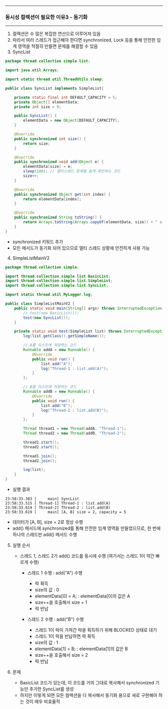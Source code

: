 -----
### 동시성 컬렉션이 필요한 이유3 - 동기화
-----
1. 컬렉션은 수 많은 복잡한 연산으로 이루어져 있음
2. 따라서 여러 스레드가 접근해야 한다면 synchronized, Lock 등을 통해 안전한 임계 영역을 적절히 만들면 문제를 해결할 수 있음
3. SyncList
```java
package thread.collection.simple.list;

import java.util.Arrays;

import static thread.util.ThreadUtils.sleep;

public class SyncList implements SimpleList{

    private static final int DEFAULT_CAPACITY = 5;
    private Object[] elementData;
    private int size = 0;

    public SyncList() {
        elementData = new Object[DEFAULT_CAPACITY];
    }

    @Override
    public synchronized int size() {
        return size;
    }

    @Override
    public synchronized void add(Object e) {
        elementData[size] = e;
        sleep(100); // 멀티스레드 문제를 쉽게 확인하는 코드
        size++;
    }

    @Override
    public synchronized Object get(int index) {
        return elementData[index];
    }

    @Override
    public synchronized String toString() {
        return Arrays.toString(Arrays.copyOf(elementData, size)) + " size = " + size + ", capacity = " + elementData.length;
    }
}
```
  - synchronized 키워드 추가
  - 모든 메서드가 동기화 되어 있으므로 멀티 스레드 상황에 안전하게 사용 가능

4. SimpleListMainV2
```java
package thread.collection.simple;

import thread.collection.simple.list.BasicList;
import thread.collection.simple.list.SimpleList;
import thread.collection.simple.list.SyncList;

import static thread.util.MyLogger.log;

public class SimpleListMainV2 {
    public static void main(String[] args) throws InterruptedException {
        // test(new BasicList());
        test(new SyncList());
    }

    private static void test(SimpleList list) throws InterruptedException {
        log(list.getClass().getSimpleName());

        // A를 리스트에 저장하는 코드
        Runnable addA = new Runnable() {
            @Override
            public void run() {
                list.add("A");
                log("Thread-1 : list.add(A)");
            }
        };

        // B를 리스트에 저장하는 코드
        Runnable addB = new Runnable() {
            @Override
            public void run() {
                list.add("B");
                log("Thread-2 : list.add(B)");
            }
        };

        Thread thread1 = new Thread(addA, "Thread-1");
        Thread thread2 = new Thread(addB, "Thread-2");

        thread1.start();
        thread2.start();

        thread1.join();
        thread2.join();

        log(list);
    }
}
```
  - 실행 결과
```
23:58:33.383 [     main] SyncList
23:58:33.515 [ Thread-1] Thread-1 : list.add(A)
23:58:33.619 [ Thread-2] Thread-2 : list.add(B)
23:58:33.619 [     main] [A, B] size = 2, capacity = 5
```
  - 데이터가 [A, B], size = 2로 정상 수행
  - add() 메서드에 synchronized를 통해 안전한 임계 영역을 만들었으므로, 한 번에 하나의 스레드만 add() 메서드 수행

5. 실행 순서
   - 스레드 1, 스레드 2가 add() 코드를 동시에 수행 (여기서는 스레드 1이 약간 빠르게 수행)
     + 스레드 1 수행 : add("A") 수행
       * 락 획득
       * size의 값 : 0
       * elementData[0] = A; : elementData[0]의 값은 A
       * size++을 호출해서 size = 1
       * 락 반납

     + 스레드 2 수행 : add("B") 수행
       * 스레드 1이 락이 가져간 락을 획득하기 위해 BLOCKED 상태로 대기
       * 스레드 1이 락을 반납하면 락 획득
       * size의 값 : 1
       * elementData[1] = B; : elementData[1]의 값은 B
       * size++을 호출해서 size = 2
       * 락 반납
      
6. 문제
   - BasicList 코드가 있는데, 이 코드를 거의 그대로 복사해서 synchronized 기능만 추가한 SyncList를 생성
   - 하지만 이렇게 되면 모든 컬렉션을 다 복사해서 동기화 용으로 새로 구현해야 하는 것이 매우 비효율적
       
